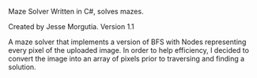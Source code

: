 Maze Solver
Written in C#, solves mazes.

Created by Jesse Morgutia. Version 1.1

A maze solver that implements a version of BFS with Nodes representing every pixel of the uploaded image. In order to help efficiency, I decided to convert the image into an array of pixels prior to traversing and finding a solution.
